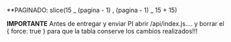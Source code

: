\*\*PAGINADO:
slice(15 _ (pagina - 1) , (pagina - 1) _ 15 + 15)

**IMPORTANTE**
Antes de entregar y enviar PI abrir /api/index.js.... y borrar el { force: true } para que la tabla conserve los cambios realizados!!!
